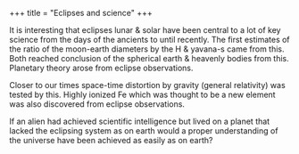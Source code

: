 +++
title = "Eclipses and science"
+++

It is interesting that eclipses lunar & solar have been central to a lot of key science from the days of the ancients to until recently. The first estimates of the ratio of the moon-earth diameters by the H & yavana-s came from this. Both reached conclusion of the spherical earth & heavenly bodies from this. Planetary theory arose from eclipse observations. 

Closer to our times space-time distortion by gravity (general relativity) was tested by this. Highly ionized Fe which was thought to be a new element was also discovered from eclipse observations.

If an alien had achieved scientific intelligence but lived on a planet that lacked the eclipsing system as on earth would a proper understanding of the universe have been achieved as easily as on earth? 
